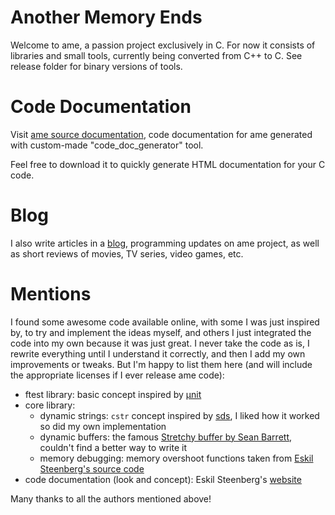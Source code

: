 # Another Memory Ends

Welcome to ame, a passion project exclusively in C.
For now it consists of libraries and small tools, currently being converted from C++ to C.
See release folder for binary versions of tools.

# Code Documentation

Visit [ame source documentation](https://amedev1.github.io/ame/), code documentation for ame generated with custom-made "code_doc_generator" tool.

Feel free to download it to quickly generate HTML documentation for your C code.

# Blog

I also write articles in a [blog](https://ame-dev.com), programming updates on ame project, as well as short reviews of movies, TV series, video games, etc.

# Mentions

I found some awesome code available online, with some I was just inspired by, to try and implement the ideas myself, and others I just integrated  the code into my own because it was just great.
I never take the code as is, I rewrite everything until I understand it correctly, and then I add my own improvements or tweaks.
But I'm happy to list them here (and will include the appropriate licenses if I ever release ame code):

- ftest library: basic concept inspired by [µnit](https://nemequ.github.io/munit/)
- core library:
  - dynamic strings: `cstr` concept inspired by [sds](https://github.com/antirez/sds), I liked how it worked so did my own implementation
  - dynamic buffers: the famous [Stretchy buffer by Sean Barrett](https://github.com/nothings/stb/blob/master/stretchy_buffer.h), couldn't find a better way to write it
  - memory debugging: memory overshoot functions taken from [Eskil Steenberg's source code](http://www.quelsolaar.com/mergesource.zip)
- code documentation (look and concept): Eskil Steenberg's [website](http://www.gamepipeline.org/) 

Many thanks to all the authors mentioned above!

